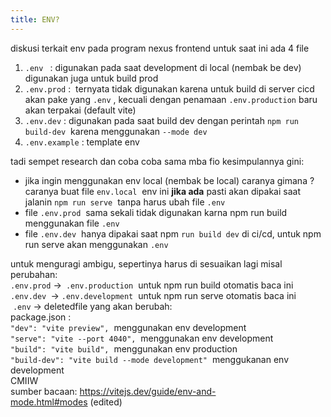 ```yaml
---
title: ENV?
---
```

diskusi terkait env pada program nexus frontend untuk saat ini ada 4 file

1. `.env ` : digunakan pada saat development di local (nembak be dev) digunakan juga untuk build prod
2. `.env.prod` :  ternyata tidak digunakan karena untuk build di server cicd akan pake yang `.env` , kecuali dengan penamaan `.env.production` baru akan terpakai (default vite)
3. `.env.dev` : digunakan pada saat build dev dengan perintah `npm run build-dev`  karena menggunakan `--mode dev`
4. `.env.example` : template env

tadi sempet research dan coba coba sama mba fio kesimpulannya gini:

* jika ingin menggunakan env local (nembak be local) caranya gimana ? caranya buat file `env.local`  env ini **jika ada** pasti akan dipakai saat jalanin `npm run serve`  tanpa harus ubah file `.env`
* file `.env.prod`  sama sekali tidak digunakan karna npm run build menggunakan file `.env`
* file `.env.dev`  hanya dipakai saat npm `run build dev` di ci/cd, untuk npm run serve akan menggunakan `.env`

untuk menguragi ambigu, sepertinya harus di sesuaikan lagi misal\
perubahan:\
`.env.prod` ->` .env.production`  untuk npm run build otomatis baca ini\
`.env.dev `-> `.env.development`  untuk npm run serve otomatis baca ini\
 `.env` -> deletedfile yang akan berubah:\
package.json :\
`"dev": "vite preview",`  menggunakan env development\
`"serve": "vite --port 4040",`  menggunakan env development\
`"build": "vite build",`  menggunakan env production\
`"build-dev": "vite build --mode development"`  menggukanan env development\
CMIIW\
sumber bacaan: <https://vitejs.dev/guide/env-and-mode.html#modes> (edited)
